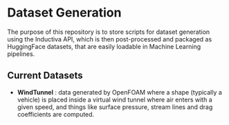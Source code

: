# Dataset Generation

The purpose of this repository is to store scripts for dataset generation using the Inductiva API, which is then
post-processed and packaged as HuggingFace datasets, that are easily loadable in Machine Learning pipelines.


## Current Datasets

- **WindTunnel** : data generated by OpenFOAM where a shape (typically a vehicle) is placed inside a virtual
  wind tunnel where air enters with a given speed, and things like surface pressure, stream lines and
  drag coefficients are computed.
